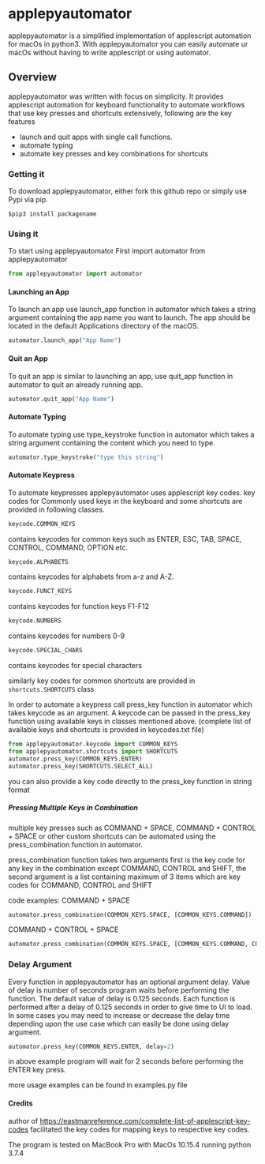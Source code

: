 # applepyautomator 
applepyautomator is a simplified implementation of applescript automation for macOs in python3. With applepyautomator you can easily automate ur macOs without having to write applescript or using automator.


## Overview

applepyautomator was written with focus on simplicity. It provides applescript automation for keyboard functionality to automate workflows that use key presses and shortcuts extensively, following are the key features

 - launch and quit apps with single call functions.
 - automate typing
 - automate key presses and key combinations for shortcuts

### Getting it
To download applepyautomator, either fork this github repo or simply use Pypi via pip.
```
$pip3 install packagename
```

### Using it
To start using applepyautomator First import automator from applepyautomator
```python
from applepyautomator import automator
```

#### Launching an App
To launch an app use launch_app function in automator which takes a string argument containing the app name you want to launch. The app should be located in the default Applications directory of the macOS.
```python
automator.launch_app("App Name")
```

#### Quit an App
To quit an app is similar to launching an app, use quit_app function in automator to quit an already running app.
```python
automator.quit_app("App Name")
```

#### Automate Typing
To automate typing use type_keystroke function in automator which takes a string argument containing the content which you need to type.
```python
automator.type_keystroke("type this string")
```

#### Automate Keypress
To automate keypresses applepyautomator uses applescript key codes. key codes for Commonly used keys in the keyboard and some shortcuts 
are provided in following classes.

```python
keycode.COMMON_KEYS
```
contains keycodes for common keys such as ENTER, ESC, TAB, SPACE, CONTROL, COMMAND, OPTION etc.


```python
keycode.ALPHABETS
```
contains keycodes for alphabets from a-z and A-Z.


```python
keycode.FUNCT_KEYS
```
contains keycodes for function keys F1-F12


```python
keycode.NUMBERS
```
contains keycodes for numbers 0-9


```python
keycode.SPECIAL_CHARS
```
contains keycodes for special characters


similarly key codes for common shortcuts are provided in `shortcuts.SHORTCUTS` class

In order to automate a keypress call press_key function in automator which takes keycode as an argument. A keycode can be passed in the press_key function using available keys in classes mentioned above. (complete list of available keys and shortcuts is provided in keycodes.txt file)

```python
from applepyautomator.keycode import COMMON_KEYS
from applepyautomator.shortcuts import SHORTCUTS
automator.press_key(COMMON_KEYS.ENTER)
automator.press_key(SHORTCUTS.SELECT_ALL)
```

you can also provide a key code directly to the press_key function in string format

##### Pressing Multiple Keys in Combination

multiple key presses such as COMMAND + SPACE, COMMAND + CONTROL + SPACE or other custom shortcuts can be automated using the press_combination function in automator.

press_combination function takes two arguments first is the key code for any key in the combination except COMMAND, CONTROL and SHIFT, the second argument is a list containing maximum of 3 items which are key codes for COMMAND, CONTROL and SHIFT

code examples:
COMMAND + SPACE
```python
automator.press_combination(COMMON_KEYS.SPACE, [COMMON_KEYS.COMMAND])
```

COMMAND + CONTROL + SPACE
```python
automator.press_combination(COMMON_KEYS.SPACE, [COMMON_KEYS.COMMAND, COMMON_KEYS.CONTROL])
```

### Delay Argument
Every function in applepyautomator has an optional argument delay. Value of delay is number of seconds program waits before performing the function. The default value of delay is 0.125 seconds. Each function is performed after a delay of 0.125 seconds in order to give time to UI to load. In some cases you may need to increase or decrease the delay time depending upon the use case which can easily be done using delay argument.

```python
automator.press_key(COMMON_KEYS.ENTER, delay=2)
```

in above example program will wait for 2 seconds before performing the ENTER key press.

more usage examples can be found in examples.py file

#### Credits

author of https://eastmanreference.com/complete-list-of-applescript-key-codes facilitated the key codes for mapping keys to respective key codes.

The program is tested on MacBook Pro with MacOs 10.15.4 running python 3.7.4
